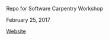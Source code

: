Repo for Software Carpentry Workshop

February 25, 2017

[Website](https://uhilgert.github.io/2017-02-25-CyVerse/)
